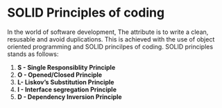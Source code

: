 # SOLID Principles of coding

In the world of software development, The attribute is to write a clean, resusable and avoid duplications. This is achieved with the use of object 
oriented programming and SOLID princilpes of coding. SOLID principles stands as follows:

   1. **S - Single Responsiblity Principle**
   2. **O - Opened/Closed Principle**
   3. **L- Liskov’s Substitution Principle**
   4. **I - Interface segregation Principle**
   5. **D - Dependency Inversion Principle**
